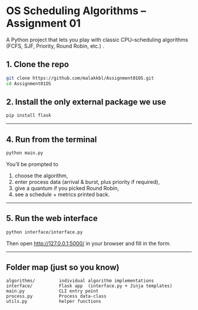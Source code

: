 # OS Scheduling Algorithms – Assignment 01

A Python project that lets you play with classic CPU–scheduling algorithms (FCFS, SJF, Priority, Round Robin, etc.) .

## 1. Clone the repo

```bash
git clone https://github.com/malakkbl/Assignment01OS.git
cd Assignment01OS
```

## 2. Install the only external package we use

```bash
pip install flask          
```
---

## 4. Run from the terminal

```bash
python main.py
```

You’ll be prompted to

1. choose the algorithm,
2. enter process data (arrival & burst, plus priority if required),
3. give a quantum if you picked Round Robin,
4. see a schedule + metrics printed back.

---

## 5. Run the web interface

```bash
python interface/interface.py
```

Then open <http://127.0.0.1:5000/> in your browser and fill in the form.

---

## Folder map (just so you know)

```
algorithms/         individual algorithm implementations
interface/          Flask app  (interface.py + Jinja templates)
main.py             CLI entry point
process.py          Process data-class
utils.py            helper functions
```